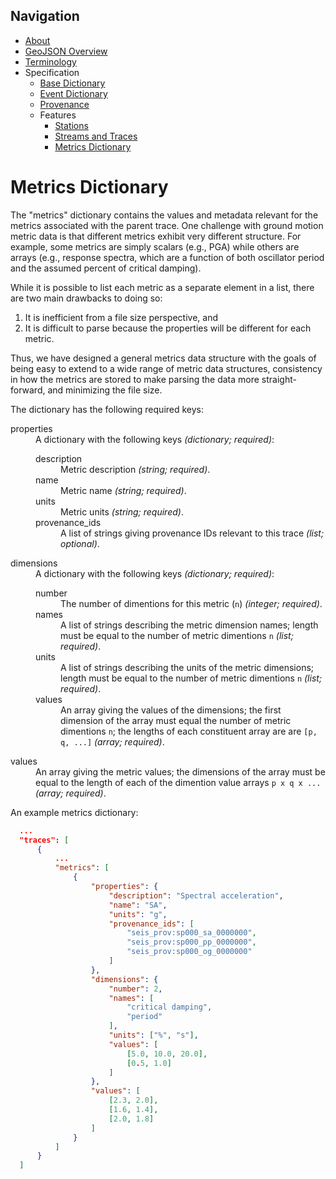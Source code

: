 Navigation
----------

 - [About](../../index.md)
 - [GeoJSON Overview](../../geojson.md)
 - [Terminology](../../terms.md)
 - Specification
   - [Base Dictionary](../base.md)
   - [Event Dictionary](../event.md)
   - [Provenance](../provenance.md)
   - Features
     - [Stations](station.md)
     - [Streams and Traces](streams_traces.md)
     - [Metrics Dictionary](metrics_dict.md)


Metrics Dictionary
==================

The "metrics" dictionary contains the values and metadata relevant for the 
metrics associated with the parent trace. One challenge with ground motion
metric data is that different metrics exhibit very different structure. For
example, some metrics are simply scalars (e.g., PGA) while others are arrays
(e.g., response spectra, which are a function of both oscillator period and
the assumed percent of critical damping).

While it is possible to list each metric as a separate element in a list, there
are two main drawbacks to doing so:
  1. It is inefficient from a file size perspective, and 
  2. It is difficult to parse because the properties will be different for each
     metric.

Thus, we have designed a general metrics data structure with the goals of
being easy to extend to a wide range of metric data structures, consistency in
how the metrics are stored to make parsing the data more straight-forward, and 
minimizing the file size. 

The dictionary has the following required keys:

<dl>
  <dt>properties</dt>
    <dd>
      A dictionary with the following keys <i>(dictionary; required)</i>:
    <dl>
      <dt>description</dt>
        <dd>
          Metric description <i>(string; required)</i>.
        </dd>
      <dt>name</dt>
        <dd>
          Metric name <i>(string; required)</i>.
        </dd>
      <dt>units</dt>
        <dd>
          Metric units <i>(string; required)</i>.
        </dd>
      <dt>provenance_ids</dt>
        <dd>
          A list of strings giving provenance IDs relevant to this trace 
          <i>(list; optional)</i>.
        </dd>
    </dl>
    </dd>
  <dt>dimensions</dt>
    <dd>
      A dictionary with the following keys <i>(dictionary; required)</i>:
    <dl>
      <dt>number</dt>
        <dd>
          The number of dimentions for this metric (<code>n</code>) 
          <i>(integer; required)</i>.
        </dd>
      <dt>names</dt>
        <dd>
          A list of strings describing the metric dimension names; length must 
          be equal to the number of metric dimentions <code>n</code>
          <i>(list; required)</i>.
        </dd>
      <dt>units</dt>
        <dd>
          A list of strings describing the units of the metric dimensions; 
          length must be equal to the number of metric dimentions 
          <code>n</code> <i>(list; required)</i>.
        </dd>
      <dt>values</dt>
        <dd>
          An array giving the values of the dimensions; the first dimension of
          the array must equal the number of metric dimentions <code>n</code>;
          the lengths of each constituent array are are 
          <code>[p, q, ...]</code> <i>(array; required)</i>.
        </dd>
    </dl>
    </dd>
  <dt>values</dt>
    <dd>
      An array giving the metric values; the dimensions of the array must be 
      equal to the length of each of the dimention value arrays 
      <code>p x q x ...</code> <i>(array; required)</i>.
    </dd>
</dl>

An example metrics dictionary:

```json
  ...
  "traces": [
      {
          ...
          "metrics": [
              {
                  "properties": {
                      "description": "Spectral acceleration",
                      "name": "SA",
                      "units": "g",
                      "provenance_ids": [
                          "seis_prov:sp000_sa_0000000",
                          "seis_prov:sp000_pp_0000000",
                          "seis_prov:sp000_og_0000000"
                      ]
                  },
                  "dimensions": {
                      "number": 2,
                      "names": [
                          "critical damping",
                          "period"
                      ],
                      "units": ["%", "s"],
                      "values": [
                          [5.0, 10.0, 20.0],
                          [0.5, 1.0]
                      ]
                  },
                  "values": [
                      [2.3, 2.0],
                      [1.6, 1.4],
                      [2.0, 1.8]
                  ]
              }
          ]
      }
  ]

```

